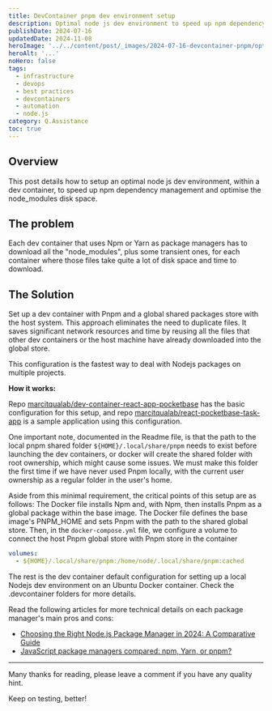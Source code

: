 ```yaml
---
title: DevContainer pnpm dev environment setup
description: Optimal node js dev environment to speed up npm dependency management and optimise the node_modules disk space. 
publishDate: 2024-07-16
updatedDate: 2024-11-08
heroImage: '../../content/post/_images/2024-07-16-devcontainer-pnpm/optimal-containers.jpg'
heroAlt: '...'
noHero: false
tags:
  - infrastructure
  - devops
  - best practices
  - devcontainers
  - automation
  - node.js
category: Q.Assistance
toc: true
---
```


## Overview

This post details how to setup an optimal node js dev environment, within a dev container, to speed up npm dependency management and optimise the node_modules disk space. 

## The problem

Each dev container that uses Npm or Yarn as package managers has to download all the "node_modules", plus some transient ones, for each container where those files take quite a lot of disk space and time to download.


## The Solution

 Set up a dev container with Pnpm and a global shared packages store with the host system. This approach eliminates the need to duplicate files. It saves significant network resources and time by reusing all the files that other dev containers or the host machine have already downloaded into the global store. 

This configuration is the fastest way to deal with Nodejs packages on multiple projects.


**How it works:**

Repo [marcitqualab/dev-container-react-app-pocketbase](https://github.com/marcitqualab/dev-container-react-app-pocketbase)
 has the basic configuration for this setup, and repo [marcitqualab/react-pocketbase-task-app](https://github.com/marcitqualab/react-pocketbase-task-app)
 is a sample application using this configuration.

One important note, documented in the Readme file, is that the path to the local pnpm shared folder `${HOME}/.local/share/pnpm` needs to exist before launching the dev containers, or docker will create the shared folder with root ownership, which might cause some issues. We must make this folder the first time if we have never used Pnpm locally, with the current user ownership as a regular folder in the user's home.

Aside from this minimal requirement, the critical points of this setup are as follows:
The Docker file installs Npm and, with Npm, then installs Pnpm as a global package within the base image.
The Docker file defines the base image's PNPM_HOME and sets Pnpm with the path to the shared global store. 
Then, in the `docker-compose.yml` file, we configure a volume to connect the host Pnpm global store with Pnpm store in the container
	
```yaml
volumes:
  - ${HOME}/.local/share/pnpm:/home/node/.local/share/pnpm:cached
```

The rest is the dev container default configuration for setting up a local Nodejs dev environment on an Ubuntu Docker container. Check the .devcontainer folders for more details.

Read the following articles for more technical details on each package manager's main pros and cons: 

* [Choosing the Right Node.js Package Manager in 2024: A Comparative Guide](https://nodesource.com/blog/nodejs-package-manager-comparative-guide-2024/)
* [JavaScript package managers compared: npm, Yarn, or pnpm?](https://blog.logrocket.com/javascript-package-managers-compared/)

------
Many thanks for reading, please leave a comment if you have any quality hint.

Keep on testing, better!
